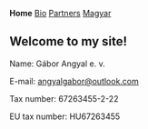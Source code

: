 **Home** [Bio](./bio_en.html) [Partners](./partners_en.html) [Magyar](./index.html)

## Welcome to my site!

Name: Gábor Angyal e. v.

E-mail: angyalgabor@outlook.com

Tax number: 67263455-2-22

EU tax number: HU67263455
